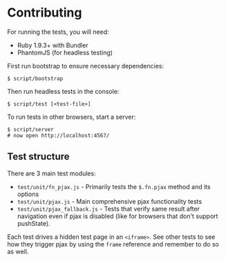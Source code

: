 # Contributing

For running the tests, you will need:

- Ruby 1.9.3+ with Bundler
- PhantomJS (for headless testing)

First run bootstrap to ensure necessary dependencies:

```
$ script/bootstrap
```

Then run headless tests in the console:

```
$ script/test [<test-file>]
```

To run tests in other browsers, start a server:

```
$ script/server
# now open http://localhost:4567/
```

## Test structure

There are 3 main test modules:

- `test/unit/fn_pjax.js` - Primarily tests the `$.fn.pjax` method and its options
- `test/unit/pjax.js` - Main comprehensive pjax functionality tests
- `test/unit/pjax_fallback.js` - Tests that verify same result after navigation
  even if pjax is disabled (like for browsers that don't support pushState).

Each test drives a hidden test page in an `<iframe>`. See other tests to see how
they trigger pjax by using the `frame` reference and remember to do so as well.
